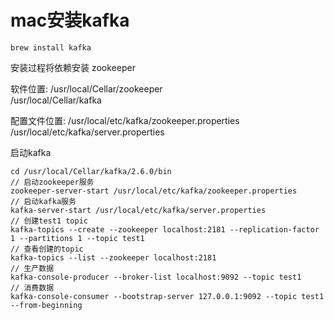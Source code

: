 # mac安装kafka
```
brew install kafka
```
安装过程将依赖安装 zookeeper

软件位置:
/usr/local/Cellar/zookeeper  
/usr/local/Cellar/kafka

配置文件位置:
/usr/local/etc/kafka/zookeeper.properties
/usr/local/etc/kafka/server.properties

启动kafka
```
cd /usr/local/Cellar/kafka/2.6.0/bin
// 启动zookeeper服务
zookeeper-server-start /usr/local/etc/kafka/zookeeper.properties 
// 启动kafka服务
kafka-server-start /usr/local/etc/kafka/server.properties 
// 创建test1 topic
kafka-topics --create --zookeeper localhost:2181 --replication-factor 1 --partitions 1 --topic test1
// 查看创建的topic
kafka-topics --list --zookeeper localhost:2181  
// 生产数据 
kafka-console-producer --broker-list localhost:9092 --topic test1
// 消费数据
kafka-console-consumer --bootstrap-server 127.0.0.1:9092 --topic test1 --from-beginning
```

